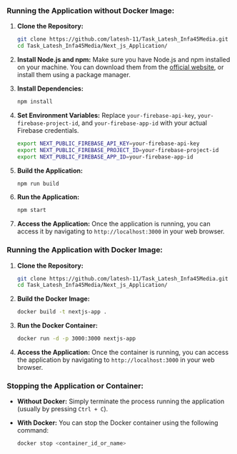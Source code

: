 ### Running the Application without Docker Image:

1. **Clone the Repository:**
   ```bash
   git clone https://github.com/latesh-11/Task_Latesh_Infa45Media.git
   cd Task_Latesh_Infa45Media/Next_js_Application/
   ```

2. **Install Node.js and npm:**
   Make sure you have Node.js and npm installed on your machine. You can download them from the [official website](https://nodejs.org/), or install them using a package manager.

3. **Install Dependencies:**
   ```bash
   npm install
   ```

4. **Set Environment Variables:**
   Replace `your-firebase-api-key`, `your-firebase-project-id`, and `your-firebase-app-id` with your actual Firebase credentials.
   ```bash
   export NEXT_PUBLIC_FIREBASE_API_KEY=your-firebase-api-key
   export NEXT_PUBLIC_FIREBASE_PROJECT_ID=your-firebase-project-id
   export NEXT_PUBLIC_FIREBASE_APP_ID=your-firebase-app-id
   ```

5. **Build the Application:**
   ```bash
   npm run build
   ```

6. **Run the Application:**
   ```bash
   npm start
   ```

7. **Access the Application:**
   Once the application is running, you can access it by navigating to `http://localhost:3000` in your web browser.

### Running the Application with Docker Image:

1. **Clone the Repository:**
   ```bash
   git clone https://github.com/latesh-11/Task_Latesh_Infa45Media.git
   cd Task_Latesh_Infa45Media/Next_js_Application/
   ```

2. **Build the Docker Image:**
   ```bash
   docker build -t nextjs-app .
   ```

3. **Run the Docker Container:**
   ```bash
   docker run -d -p 3000:3000 nextjs-app
   ```

4. **Access the Application:**
   Once the container is running, you can access the application by navigating to `http://localhost:3000` in your web browser.

### Stopping the Application or Container:

- **Without Docker:**
  Simply terminate the process running the application (usually by pressing `Ctrl + C`).

- **With Docker:**
  You can stop the Docker container using the following command:
  ```bash
  docker stop <container_id_or_name>
  ```
